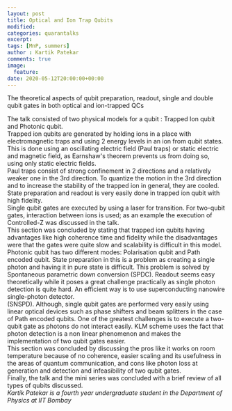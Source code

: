```yaml
---
layout: post
title: Optical and Ion Trap Qubits
modified:
categories: quarantalks
excerpt:
tags: [MnP, summers]
author : Kartik Patekar
comments: true
image:
  feature:
date: 2020-05-12T20:00:00+00:00
---
```

The theoretical aspects of qubit preparation, readout, single and double qubit gates in both optical and ion-trapped QCs

<!-- TYPE ARTICLE BELOW -->
<!-- Use ### for header_1 -->
<!-- Use <b></b> for header_2 -->
<!-- No suffix required for normal text -->
<!-- Use <i></i> for ending notes -->
The talk consisted of two  physical models for a qubit : Trapped Ion qubit and Photonic qubit.  
Trapped ion qubits are generated by holding ions in a place with electromagnetic traps and using 2 energy levels in an ion from qubit states.  
This is done using an oscillating electric field (Paul traps) or static electric and magnetic field, as Earnshaw's theorem prevents us from doing so, using only static electric fields.  
Paul traps consist of strong confinement in 2 directions and a relatively weaker one in the 3rd direction. To quantize the motion in the 3rd direction and to increase the stability of the trapped ion in general, they are cooled. State preparation and readout is very easily done in trapped ion qubit with high fidelity.  
Single qubit gates are executed by using a laser for transition. For two-qubit gates, interaction between ions is used; as an example the execution of Controlled-Z was discussed in the talk.  
This section was concluded by stating that trapped ion qubits having advantages like high coherence time and fidelity while the disadvantages were that the gates were quite slow and scalability is difficult in this model.  
 Photonic qubit has two different modes: Polarisation qubit and Path encoded qubit. State preparation in this is a problem as creating a single photon and having it in pure state is difficult. This problem is solved by Spontaneous parametric down conversion (SPDC). Readout seems easy theoretically while it poses a great challenge practically as single photon detection is quite hard. An efficient way is to use superconducting nanowire single-photon detector.  
(SNSPD). Although, single qubit gates are performed very easily using linear optical devices such as phase shifters and beam splitters in the case of Path encoded qubits. One of the greatest challenges is to execute a two-qubit gate as photons do not interact easily. KLM scheme uses the fact that photon detection is a non linear phenomenon and makes the implementation of two qubit gates easier.  
This section was concluded by discussing the pros like it works on room temperature because of no coherence, easier scaling and its usefulness in the areas of quantum communication, and cons like photon loss at generation and detection and infeasibility of two qubit gates.  
Finally, the talk and the mini series was concluded with a brief review of all types of qubits discussed.  <br/>
<i>Kartik Patekar is a fourth year undergraduate student in the Department of Physics at IIT Bombay</i>
